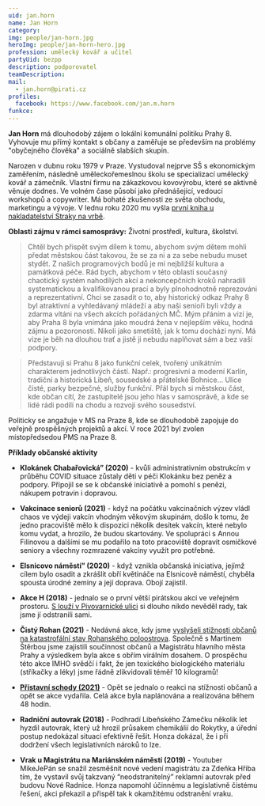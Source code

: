 ```yaml
---
uid: jan.horn
name: Jan Horn
category:
img: people/jan-horn.jpg
heroImg: people/jan-horn-hero.jpg
profession: umělecký kovář a učitel
partyUid: bezpp
description: podporovatel
teamDescription:
mail:
  - jan.horn@pirati.cz
profiles:
  facebook: https://www.facebook.com/jan.m.horn
funkce:
---
```


**Jan Horn** má dlouhodobý zájem o lokální komunální politiku Prahy 8. Vyhovuje mu přímý kontakt s občany a zaměřuje se především na problémy "obyčejného člověka" a sociálně slabších skupin.

Narozen v dubnu roku 1979 v Praze. Vystudoval nejprve SŠ s ekonomickým zaměřením, následně uměleckořemeslnou školu se specializací umělecký kovář a zámečník. Vlastní firmu na zákazkovou kovovýrobu, které se aktivně věnuje dodnes. Ve volném čase působí jako přednášející, vedoucí workshopů a copywriter. Má bohaté zkušenosti ze světa obchodu, marketingu a vývoje. V lednu roku 2020 mu vyšla [první kniha u nakladatelství Straky na vrbě](https://www.databazeknih.cz/knihy/valard-valard-aamp-vejce-na-draka-416969).

**Oblasti zájmu v rámci samosprávy:** Životní prostředí, kultura, školství.

>Chtěl bych přispět svým dílem k tomu, abychom svým dětem mohli předat městskou část takovou, že se za ni a za sebe nebudu muset stydět. Z našich programových bodů je mi nejbližší kultura a památková péče. Rád bych, abychom v této oblasti současný chaotický systém nahodilých akcí a nekoncepčních kroků nahradili systematickou a kvalifikovanou prací a byly plnohodnotně reprezováni a reprezentativní. Chci se zasadit o to, aby historický odkaz Prahy 8 byl atraktivní a vyhledávaný mládeží a aby naši senioři byli vždy a zdarma vítáni na všech akcích pořádaných MČ. Mým přáním a vizí je, aby Praha 8 byla vnímána jako moudrá žena v nejlepším věku, hodná zájmu a pozoronosti. Nikoli jako smetiště, jak k tomu dochází nyní. Má vize je běh na dlouhou trať a jistě ji nebudu naplňovat sám a bez vaší podpory.

>Představuji si Prahu 8 jako funkční celek, tvořený unikátním charakterem jednotlivých částí. Např.: progresivní a moderní Karlín, tradiční a historická Libeň, sousedské a přátelské Bohnice... Ulice čisté, parky bezpečné, služby funkční. Přál bych si městskou část, kde občan cítí, že zastupitelé jsou jeho hlas v samosprávě, a kde se lidé rádi podílí na chodu a rozvoji svého sousedství.

Politicky se angažuje v MS na Praze 8, kde se dlouhodobě zapojuje do veřejně prospěšných projektů a akcí. V roce 2021 byl zvolen místopředsedou PMS na Praze 8.

**Příklady občanské aktivity**

- **Klokánek Chabařovická” (2020)** - kvůli administrativním obstrukcím v průběhu COVID situace zůstaly děti v péči Klokánku bez peněz a podpory. Připojil se se k občanské iniciativě a pomohl s penězi, nákupem potravin i dopravou.

- **Vakcinace seniorů (2021)** - když na počátku vakcinačních výzev vládl chaos ve výdeji vakcín vhodným věkovým skupinám, došlo k tomu, že jedno pracoviště mělo k dispozici několik desítek vakcín, které nebylo komu vydat, a hrozilo, že budou skartovány. Ve spolupráci s Annou Filínovou a dalšími se mu podařilo na toto pracoviště dopravit osmičkové seniory a všechny rozmrazené vakcíny využít pro potřebné.

- **Elsnicovo náměstí” (2020)** - když vznikla občanská iniciativa, jejímž cílem bylo osadit a zkrášlit obří květináče na Elsnicově náměstí, chyběla spousta úrodné zeminy a její doprava. Obojí zajistil.

- **Akce H (2018)** - jednalo se o první větší pirátskou akci ve veřejném prostoru. [S louží v Pivovarnické ulici](https://praha8.pirati.cz/aktuality/louze-v-pivovarnicke.html) si dlouho nikdo nevěděl rady, tak jsme jí odstranili sami. 

- **Čistý Rohan (2021)** - Nedávná akce, kdy jsme [vyslyšeli stížnosti občanů na katastrofální stav Rohanského poloostrova](https://praha8.pirati.cz/aktuality/kdyz-to-neudelala-mestska-cast-vycistili-jsme-rohansky-ostrov-od-neporadku-sami.html). Společně s Martinem Štěrbou jsme zajistili součinnost občanů a Magistrátu hlavního města Prahy a výsledkem byla akce s obřím virálním dosahem. O prospěchu této akce IMHO svědčí i fakt, že jen toxického biologického materiálu (stříkačky a léky) jsme řádně zlikvidovali téměř 10 kilogramů! 

- **[Přístavní schody (2021)](https://praha8.pirati.cz/aktuality/dobra-vec-se-podarila-v-karline-uz-si-snad-nikdo-na-schodech-nohu-nezlomi.html)** - Opět se jednalo o reakci na stížnosti občanů a opět se akce vydařila. Celá akce byla naplánována a realizována během 48 hodin.

- **Radniční autovrak (2018)** - Podhradí Libeňského Zámečku několik let hyzdil autovrak, který už hrozil průsakem chemikálií do Rokytky, a úřední postup nedokázal situaci efektivně řešit. Honza dokázal, že i při dodržení všech legislativních nároků to lze. 

- **Vrak u Magistrátu na Mariánském náměstí (2019)** - Youtuber MikeJePán se snažil zesměšnit nové vedení magistrátu za Zdeňka Hřiba tím, že vystavil svůj takzvaný “neodstranitelný” reklamní autovrak před budovu Nové Radnice. Honza napomohl účinnému a legislativně čistému řešení, akci překazil a přispěl tak k okamžitému odstranění vraku.
